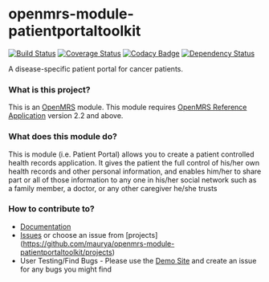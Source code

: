 openmrs-module-patientportaltoolkit
================================
[![Build Status](https://secure.travis-ci.org/personalcancertoolkit/openmrs-module-patientportaltoolkit.png?branch=master)](https://travis-ci.org/personalcancertoolkit/openmrs-module-patientportaltoolkit) [![Coverage Status](https://coveralls.io/repos/github/personalcancertoolkit/openmrs-module-patientportaltoolkit/badge.svg)](https://coveralls.io/github/personalcancertoolkit/openmrs-module-patientportaltoolkit) [![Codacy Badge](https://api.codacy.com/project/badge/Grade/15f0db14e5c945b19f695e40e79a7ee7)](https://www.codacy.com/app/maurya/openmrs-module-patientportaltoolkit?utm_source=github.com&amp;utm_medium=referral&amp;utm_content=maurya/openmrs-module-patientportaltoolkit&amp;utm_campaign=Badge_Grade) [![Dependency Status](https://www.versioneye.com/user/projects/57bdebd069d94900403f6263/badge.svg?style=flat-square)](https://www.versioneye.com/user/projects/57bdebd069d94900403f6263)

A disease-specific patient portal for cancer patients.


### What is this project?

This is an [OpenMRS](http://openmrs.org/) module. This module requires [OpenMRS Reference Application](http://openmrs.org/download/) version 2.2 and above.

### What does this module do?

This is module (i.e. Patient Portal) allows you to create a patient controlled health records application. It gives the patient the full control of his/her own health records and other personal information, and enables him/her to share part or all of those information to any one in his/her social network such as a family member, a doctor, or any other caregiver he/she trusts

### How to contribute to?

 - [Documentation](https://github.com/personalcancertoolkit/openmrs-module-patientportaltoolkit/wiki) 
 - [Issues](https://github.com/maurya/openmrs-module-patientportaltoolkit/issues) or choose an issue from [projects] (https://github.com/maurya/openmrs-module-patientportaltoolkit/projects)
  - User Testing/Find Bugs - Please use the [Demo Site](https://personalcancertoolkit.org/openmrs/) and create an issue for any bugs you might find
